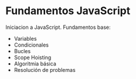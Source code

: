 # Fundamentos JavaScript


Iniciacion a JavaScript. Fundamentos base:

- Variables
- Condicionales
- Bucles
- Scope Hoisting
- Algoritmia básica
- Resolución de problemas